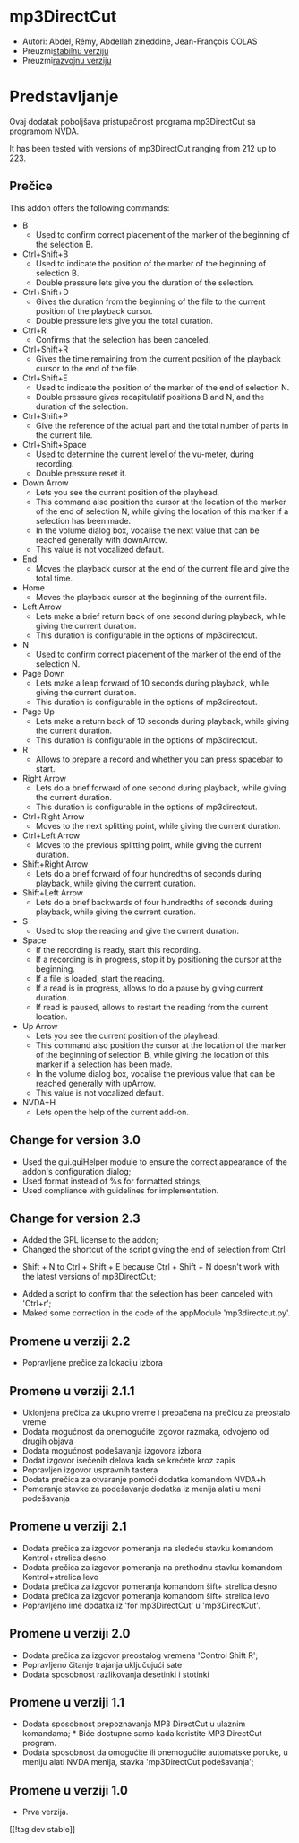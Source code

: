 # mp3DirectCut #

*	 Autori: Abdel, Rémy, Abdellah zineddine, Jean-François COLAS
*	 Preuzmi[stabilnu verziju][1]
*	 Preuzmi[razvojnu verziju][2]

# Predstavljanje #

Ovaj dodatak poboljšava pristupačnost programa mp3DirectCut sa programom
NVDA.

It has been tested with versions of mp3DirectCut ranging from 212 up to 223.

## Prečice ##

This addon offers the following commands:

*	B
	*	Used to confirm correct placement of the marker of the beginning of the selection B.
*	Ctrl+Shift+B
	*	Used to indicate the position of the marker of the beginning of selection B.
	*	Double pressure lets give you the duration of the selection.
*	Ctrl+Shift+D
	*	Gives the duration from the beginning of the file to the current position of the playback cursor.
	*	Double pressure lets give you the total duration.
*	Ctrl+R
	*	Confirms that the selection has been canceled.
*	Ctrl+Shift+R
	*	Gives the time remaining from the current position of the playback cursor to the end of the file.
*	Ctrl+Shift+E
	*	Used to indicate the position of the marker of the end of selection N.
	*	Double pressure gives recapitulatif positions B and N, and the duration of the selection.
*	Ctrl+Shift+P
	*	Give the reference of the actual part and the total number of parts in the current file.
*	Ctrl+Shift+Space
	*	Used to determine the current level of the vu-meter, during recording.
	*	Double pressure reset it.
*	Down Arrow
	*	Lets you see the current position of the playhead.
	*	This command also position the cursor at the location of the marker of the end of selection N, while giving the location of this marker if a selection has been made.
	*	In the volume dialog box, vocalise the next value that can be reached generally with downArrow.
	*	This value is not vocalized default.
*	End
	*	Moves the playback cursor at the end of the current file and give the total time.
*	Home
	*	Moves the playback cursor at the beginning of the current file.
*	Left Arrow
	*	Lets make a brief return back of one second during playback, while giving the current duration.
	*	This duration is configurable in the options of mp3directcut.
*	N
	*	Used to confirm correct placement of the marker of the end of the selection N.
*	Page Down
	*	Lets make a leap forward of 10 seconds during playback, while giving the current duration.
	*	This duration is configurable in the options of mp3directcut.
*	Page Up
	*	Lets make a return back of 10 seconds during playback, while giving the current duration.
	*	This duration is configurable in the options of mp3directcut.
*	R
	*	Allows to prepare a record and whether you can press spacebar to start.
*	Right Arrow
	*	Lets do a brief forward of one second during playback, while giving the current duration.
	*	This duration is configurable in the options of mp3directcut.
*	Ctrl+Right Arrow
	*	Moves to the next splitting point, while giving the current duration.
*	Ctrl+Left Arrow
	*	Moves to the previous splitting point, while giving the current duration.
*	Shift+Right Arrow
	*	Lets do a brief forward of four hundredths of seconds during playback, while giving the current duration.
*	Shift+Left Arrow
	*	Lets do a brief backwards of four hundredths of seconds during playback, while giving the current duration. 
*	S
	*	Used to stop the reading and give the current duration.
*	Space
	*	If the recording is ready, start this recording.
	*	If a recording is in progress, stop it by positioning the cursor at the beginning.
	*	If a file is loaded, start the reading.
	*	If a read is in progress, allows to do a pause by giving current duration.
	*	If read is paused, allows to restart the reading from the current location.
*	Up Arrow
	*	Lets you see the current position of the playhead.
	*	This command also position the cursor at the location of the marker of the beginning of selection B, while giving the location of this marker if a selection has been made.
	*	In the volume dialog box, vocalise the previous value that can be reached generally with upArrow.
	*	This value is not vocalized default.
*	NVDA+H
	*	Lets open the help of the current add-on.

## Change for version 3.0 ##

*	 Used the gui.guiHelper module to ensure the correct appearance of the
   addon's configuration dialog;
*	 Used format instead of %s for formatted strings;
*	 Used compliance with guidelines for implementation.

## Change for version 2.3 ##

*	 Added the GPL license to the addon;
*	 Changed the shortcut of the script giving the end of selection from Ctrl
   + Shift + N to Ctrl + Shift + E because Ctrl + Shift + N doesn't work
   with the latest versions of mp3DirectCut;
*	 Added a script to confirm that the selection has been canceled with
   'Ctrl+r';
*	 Maked some correction in the code of the appModule 'mp3directcut.py'.

## Promene u verziji 2.2 ##

*	 Popravljene prečice za lokaciju izbora

## Promene u verziji 2.1.1 ##

*	 Uklonjena prečica za ukupno vreme i prebačena na prečicu za preostalo
   vreme
*	 Dodata mogućnost da onemogućite izgovor razmaka, odvojeno od drugih
   objava
*	 Dodata mogućnost podešavanja izgovora izbora
*	 Dodat  izgovor isečenih delova kada se krećete kroz zapis
*	 Popravljen izgovor uspravnih tastera
*	 Dodata prečica za otvaranje pomoći dodatka komandom NVDA+h
*	 Pomeranje stavke za podešavanje dodatka iz menija alati u meni
   podešavanja

## Promene u verziji 2.1 ##

*	 Dodata prečica za izgovor pomeranja na sledeću stavku komandom
   Kontrol+strelica desno
*	 Dodata prečica za izgovor pomeranja na prethodnu stavku komandom
   Kontrol+strelica levo
*	 Dodata prečica za izgovor pomeranja komandom šift+ strelica desno
*	 Dodata prečica za izgovor pomeranja komandom šift+ strelica levo
*	 Popravljeno ime dodatka iz 'for mp3DirectCut' u 'mp3DirectCut'.

## Promene u verziji 2.0 ##

*	 Dodata prečica za izgovor preostalog vremena 'Control Shift R';
*	 Popravljeno čitanje trajanja uključujući sate
*	 Dodata sposobnost razlikovanja desetinki i stotinki

## Promene u verziji 1.1 ##

*	 Dodata sposobnost prepoznavanja MP3 DirectCut u ulaznim komandama;
	*	 Biće dostupne samo kada koristite MP3 DirectCut program.
*	 Dodata sposobnost da omogućite ili onemogućite automatske poruke, u meniju alati NVDA menija, stavka 'mp3DirectCut podešavanja';

## Promene u verziji 1.0 ##

*	 Prva verzija.

[[!tag dev stable]]

[1]: https://addons.nvda-project.org/files/get.php?file=mp3dc

[2]: https://addons.nvda-project.org/files/get.php?file=mp3dc-dev
